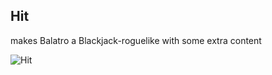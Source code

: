 ## Hit

makes Balatro a Blackjack-roguelike with some extra content

![Hit](https://github.com/user-attachments/assets/e9d1dde7-540a-4703-afd4-ad6a02003cbc)
